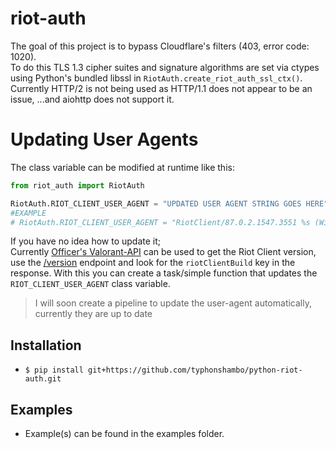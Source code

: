 # riot-auth

The goal of this project is to bypass Cloudflare's filters (403, error code: 1020).  
To do this TLS 1.3 cipher suites and signature algorithms are set via ctypes using Python's bundled libssl in `RiotAuth.create_riot_auth_ssl_ctx()`.  
Currently HTTP/2 is not being used as HTTP/1.1 does not appear to be an issue, ...and aiohttp does not support it.

# Updating User Agents
The class variable can be modified at runtime like this:
```py
from riot_auth import RiotAuth

RiotAuth.RIOT_CLIENT_USER_AGENT = "UPDATED USER AGENT STRING GOES HERE"
#EXAMPLE
# RiotAuth.RIOT_CLIENT_USER_AGENT = "RiotClient/87.0.2.1547.3551 %s (Windows;10;;Professional, x64)"
```

If you have no idea how to update it;  
Currently [Officer's Valorant-API](https://dash.valorant-api.com/) can be used to get the Riot Client version, use the [/version](https://valorant-api.com/v1/version) endpoint and look for the `riotClientBuild` key in the response.
With this you can create a task/simple function that updates the `RIOT_CLIENT_USER_AGENT` class variable.

> I will soon create a pipeline to update the user-agent automatically, currently they are up to date

## Installation
 - `$ pip install git+https://github.com/typhonshambo/python-riot-auth.git`

## Examples
 - Example(s) can be found in the examples folder.
